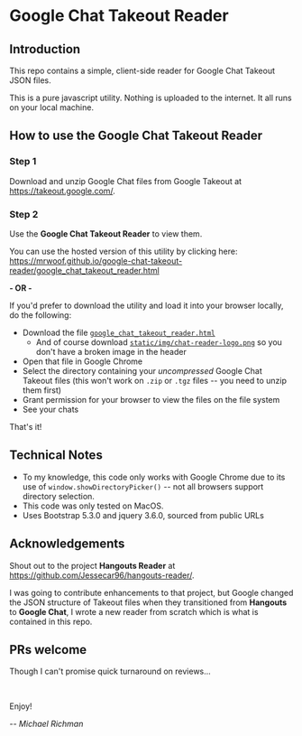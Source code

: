 # Google Chat Takeout Reader

## Introduction

This repo contains a simple, client-side reader for Google Chat Takeout JSON files.

This is a pure javascript utility. Nothing is uploaded to the internet. It all runs on your local machine.

## How to use the Google Chat Takeout Reader

### Step 1
Download and unzip Google Chat files from Google Takeout at https://takeout.google.com/.

### Step 2

Use the **Google Chat Takeout Reader** to view them.

You can use the hosted version of this utility by clicking here: https://mrwoof.github.io/google-chat-takeout-reader/google_chat_takeout_reader.html

**- OR -**

If you'd prefer to download the utility and load it into your browser locally, do the following:

- Download the file <a href="https://raw.githubusercontent.com/mrwoof/google-chat-takeout-reader/main/google_chat_takeout_reader.html" target="_blank">`google_chat_takeout_reader.html`</a>
    - And of course download <a href="https://github.com/mrwoof/google-chat-takeout-reader/blob/main/static/img/chat-reader-logo.png" target="_blank">`static/img/chat-reader-logo.png`</a> so you don't have a broken image in the header
- Open that file in Google Chrome
- Select the directory containing your _uncompressed_ Google Chat Takeout files (this won't work on `.zip` or `.tgz` files -- you need to unzip them first)
- Grant permission for your browser to view the files on the file system
- See your chats

That's it!


## Technical Notes
- To my knowledge, this code only works with Google Chrome due to its use of `window.showDirectoryPicker()` -- not all browsers support directory selection.
- This code was only tested on MacOS.
- Uses Bootstrap 5.3.0 and jquery 3.6.0, sourced from public URLs

## Acknowledgements

Shout out to the project **Hangouts Reader** at https://github.com/Jessecar96/hangouts-reader/. 

I was going to contribute enhancements to that project, but Google changed the JSON structure of Takeout files when they transitioned from **Hangouts** to **Google Chat**, I wrote a new reader from scratch which is what is contained in this repo.

## PRs welcome

Though I can't promise quick turnaround on reviews...

<br>

Enjoy!

_-- Michael Richman_
